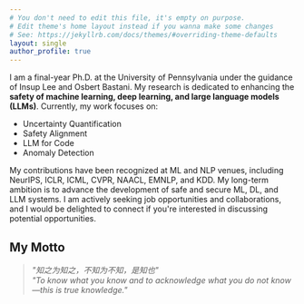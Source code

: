 ```yaml
---
# You don't need to edit this file, it's empty on purpose.
# Edit theme's home layout instead if you wanna make some changes
# See: https://jekyllrb.com/docs/themes/#overriding-theme-defaults
layout: single
author_profile: true
---
```


I am a final-year Ph.D. at the University of Pennsylvania under the guidance of Insup Lee and Osbert Bastani. My research is dedicated to enhancing the **safety of machine learning, deep learning, and large language models (LLMs)**. Currently, my work focuses on:
- Uncertainty Quantification
- Safety Alignment
- LLM for Code
- Anomaly Detection

My contributions have been recognized at ML and NLP venues, including NeurIPS, ICLR, ICML, CVPR, NAACL, EMNLP, and KDD. My long-term ambition is to advance the development of safe and secure ML, DL, and LLM systems. I am actively seeking job opportunities and collaborations, and I would be delighted to connect if you're interested in discussing potential opportunities.

## My Motto

> *"知之为知之，不知为不知，是知也"*  
> *"To know what you know and to acknowledge what you do not know—this is true knowledge."*
